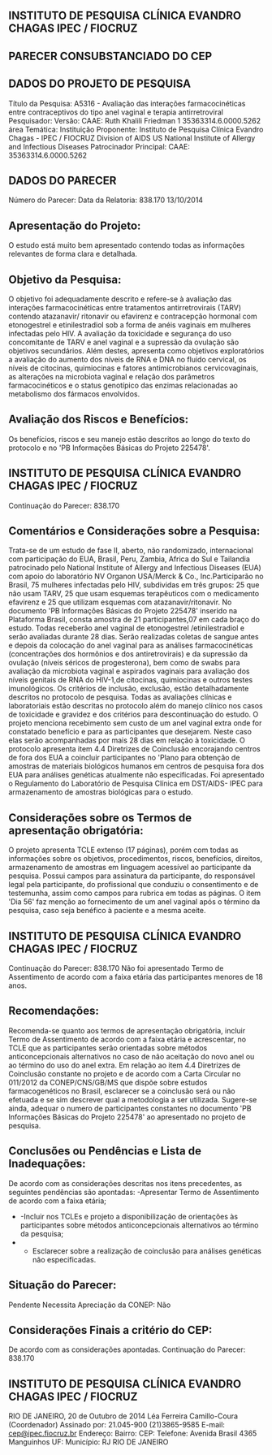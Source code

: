 
## INSTITUTO DE PESQUISA CLÍNICA EVANDRO CHAGAS IPEC / FIOCRUZ

## PARECER CONSUBSTANCIADO DO CEP

## DADOS DO PROJETO DE PESQUISA
Título da Pesquisa: A5316 - Avaliação das interações farmacocinéticas entre contraceptivos do tipo anel vaginal e terapia antirretroviral
Pesquisador:
Versão:
CAAE:
Ruth Khalili Friedman
1
35363314.6.0000.5262
área Temática:
Instituição Proponente: Instituto de Pesquisa Clínica Evandro Chagas - IPEC / FIOCRUZ Division of AIDS US National Institute of Allergy and Infectious Diseases Patrocinador Principal:
CAAE:
35363314.6.0000.5262

## DADOS DO PARECER
Número do Parecer:
Data da Relatoria:
838.170
13/10/2014

## Apresentação do Projeto:
O estudo está muito bem apresentado contendo todas as informações relevantes de forma clara e detalhada.

## Objetivo da Pesquisa:
O objetivo foi adequadamente descrito e refere-se à avaliação das interações farmacocinéticas entre tratamentos antirretrovirais (TARV) contendo atazanavir/ ritonavir ou efavirenz e contracepção hormonal com etonogestrel e etinilestradiol sob a forma de anéis vaginais em mulheres infectadas pelo HIV. A avaliação da toxicidade e segurança do uso concomitante de TARV e anel vaginal e a supressão da ovulação são objetivos secundários. Além destes, apresenta como objetivos exploratórios a avaliação do aumento dos níveis de RNA e DNA no fluido cervical, os níveis de citocinas, quimiocinas e fatores antimicrobianos  cervicovaginais,  as  alterações  na  microbiota  vaginal  e  relação  dos  parâmetros farmacocinéticos e o status genotípico das enzimas relacionadas ao metabolismo dos fármacos envolvidos.

## Avaliação dos Riscos e Benefícios:
Os benefícios, riscos e seu manejo estão descritos ao longo do texto do protocolo  e no 'PB Informações Básicas do Projeto 225478'.

## INSTITUTO DE PESQUISA CLÍNICA EVANDRO CHAGAS IPEC / FIOCRUZ
Continuação do Parecer: 838.170

## Comentários e Considerações sobre a Pesquisa:
Trata-se de um estudo de fase II, aberto, não randomizado, internacional com participação do EUA, Brasil, Peru, Zambia, Africa do Sul e Tailandia patrocinado pelo National Institute of Allergy and Infectious Diseases (EUA) com apoio do laboratório NV Organon USA/Merck &amp; Co., Inc.Participarão no Brasil, 75 mulheres infectadas pelo HIV, subdividas em três grupos: 25 que não usam TARV, 25 que usam esquemas terapêuticos com o medicamento efavirenz e 25 que utilizam esquemas com atazanavir/ritonavir. No documento 'PB Informações Básicas do Projeto 225478' inserido na Plataforma Brasil, consta amostra de 21 participantes,07 em cada braço do estudo. Todas receberão anel vaginal de  etonogestrel /etinilestradiol e serão avaliadas durante 28 dias. Serão realizadas coletas de sangue antes e depois da colocação do anel vaginal para as análises farmacocinéticas (concentrações dos hormônios e dos antiretrovirais) e da supressão da ovulação (níveis séricos de progesterona), bem como de swabs para avaliação da microbiota vaginal e aspirados vaginais para avaliação dos níveis genitais de RNA do HIV-1,de citocinas, quimiocinas e outros testes imunológicos.
Os critérios de inclusão, exclusão, estão detalhadamente descritos no protocolo de pesquisa.
Todas as avaliações clínicas e laboratoriais estão descritas no protocolo além do manejo clínico nos casos de toxicidade e gravidez e dos critérios para descontinuação do estudo.
O projeto menciona recebimento sem custo de um anel vaginal extra onde for constatado benefício e para as participantes que desejarem. Neste caso elas serão acompanhadas por mais 28 dias em relação à toxicidade.
O protocolo apresenta item 4.4 Diretrizes de Coinclusão encorajando centros de fora dos EUA a coincluir participantes no 'Plano para obtenção de amostras de materiais biológicos humanos em centros de pesquisa fora dos EUA para análises genéticas atualmente não especificadas.
Foi  apresentado  o  Regulamento  do  Laboratório  de  Pesquisa  Clínica  em  DST/AIDS-  IPEC  para armazenamento de  amostras  biológicas  para  o  estudo.

## Considerações sobre os Termos de apresentação obrigatória:
O projeto apresenta TCLE extenso (17 páginas), porém com todas as informações sobre os objetivos, procedimentos, riscos, benefícios, direitos, armazenamento de amostras em linguagem acessível ao participante da pesquisa. Possui campos para assinatura da participante, do responsável legal pela participante, do profissional que conduziu o consentimento e de testemunha, assim como campos para rubrica em todas as páginas.
O item 'Dia 56' faz menção ao fornecimento de um anel vaginal após o término da pesquisa, caso seja benéfico à paciente e a mesma aceite.

## INSTITUTO DE PESQUISA CLÍNICA EVANDRO CHAGAS IPEC / FIOCRUZ

Continuação do Parecer: 838.170
Não foi apresentado Termo de Assentimento de acordo com a faixa etária das participantes menores de 18 anos.

## Recomendações:
Recomenda-se quanto aos termos de apresentação obrigatória, incluir Termo de Assentimento de acordo com a faixa etária e acrescentar, no TCLE que as participantes serão orientadas sobre métodos anticoncepcionais alternativos no caso de não aceitação do novo anel ou ao término do uso do anel extra. Em relação ao item 4.4 Diretrizes de Coinclusão constante no projeto e de acordo com a Carta Circular no 011/2012 da CONEP/CNS/GB/MS que dispõe sobre estudos farmacogenéticos no Brasil, esclarecer se a coinclusão será ou não efetuada e se sim descrever qual a metodologia a ser utilizada.
Sugere-se ainda, adequar o numero de participantes constantes no documento 'PB Informações Básicas do Projeto 225478' ao apresentado no projeto de pesquisa.

## Conclusões ou Pendências e Lista de Inadequações:
De acordo com as considerações descritas nos itens precedentes, as seguintes pendências são apontadas: -Apresentar Termo de Assentimento de acordo com a faixa etária;
- -Incluir  nos  TCLEs  e  projeto  a  disponibilização  de  orientações  às  participantes  sobre  métodos anticoncepcionais  alternativos  ao  término  da  pesquisa;
- - Esclarecer sobre a realização de coinclusão para análises genéticas não especificadas.

## Situação do Parecer:
Pendente
Necessita Apreciação da CONEP:
Não

## Considerações Finais a critério do CEP:
De acordo com as considerações apontadas.
Continuação do Parecer: 838.170

## INSTITUTO DE PESQUISA CLÍNICA EVANDRO CHAGAS IPEC / FIOCRUZ
RIO DE JANEIRO, 20 de Outubro de 2014
Léa Ferreira Camillo-Coura (Coordenador) Assinado por:
21.045-900
(21)3865-9585
E-mail:
cep@ipec.fiocruz.br
Endereço:
Bairro:
CEP:
Telefone:
Avenida Brasil 4365
Manguinhos
UF:
Município:
RJ
RIO DE JANEIRO
